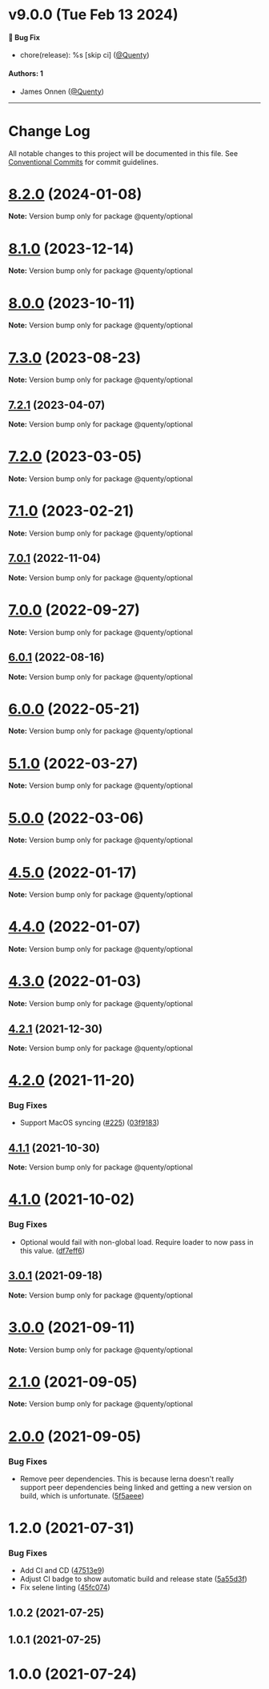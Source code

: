 # v9.0.0 (Tue Feb 13 2024)

#### 🐛 Bug Fix

- chore(release): %s \[skip ci\] ([@Quenty](https://github.com/Quenty))

#### Authors: 1

- James Onnen ([@Quenty](https://github.com/Quenty))

---

# Change Log

All notable changes to this project will be documented in this file.
See [Conventional Commits](https://conventionalcommits.org) for commit guidelines.

# [8.2.0](https://github.com/Quenty/NevermoreEngine/compare/@quenty/optional@8.1.0...@quenty/optional@8.2.0) (2024-01-08)

**Note:** Version bump only for package @quenty/optional





# [8.1.0](https://github.com/Quenty/NevermoreEngine/compare/@quenty/optional@8.0.0...@quenty/optional@8.1.0) (2023-12-14)

**Note:** Version bump only for package @quenty/optional





# [8.0.0](https://github.com/Quenty/NevermoreEngine/compare/@quenty/optional@7.3.0...@quenty/optional@8.0.0) (2023-10-11)

**Note:** Version bump only for package @quenty/optional





# [7.3.0](https://github.com/Quenty/NevermoreEngine/compare/@quenty/optional@7.2.1...@quenty/optional@7.3.0) (2023-08-23)

**Note:** Version bump only for package @quenty/optional





## [7.2.1](https://github.com/Quenty/NevermoreEngine/compare/@quenty/optional@7.2.0...@quenty/optional@7.2.1) (2023-04-07)

**Note:** Version bump only for package @quenty/optional





# [7.2.0](https://github.com/Quenty/NevermoreEngine/compare/@quenty/optional@7.1.0...@quenty/optional@7.2.0) (2023-03-05)

**Note:** Version bump only for package @quenty/optional





# [7.1.0](https://github.com/Quenty/NevermoreEngine/compare/@quenty/optional@7.0.1...@quenty/optional@7.1.0) (2023-02-21)

**Note:** Version bump only for package @quenty/optional





## [7.0.1](https://github.com/Quenty/NevermoreEngine/compare/@quenty/optional@7.0.0...@quenty/optional@7.0.1) (2022-11-04)

**Note:** Version bump only for package @quenty/optional





# [7.0.0](https://github.com/Quenty/NevermoreEngine/compare/@quenty/optional@6.0.1...@quenty/optional@7.0.0) (2022-09-27)

**Note:** Version bump only for package @quenty/optional





## [6.0.1](https://github.com/Quenty/NevermoreEngine/compare/@quenty/optional@6.0.0...@quenty/optional@6.0.1) (2022-08-16)

**Note:** Version bump only for package @quenty/optional





# [6.0.0](https://github.com/Quenty/NevermoreEngine/compare/@quenty/optional@5.1.0...@quenty/optional@6.0.0) (2022-05-21)

**Note:** Version bump only for package @quenty/optional





# [5.1.0](https://github.com/Quenty/NevermoreEngine/compare/@quenty/optional@5.0.0...@quenty/optional@5.1.0) (2022-03-27)

**Note:** Version bump only for package @quenty/optional





# [5.0.0](https://github.com/Quenty/NevermoreEngine/compare/@quenty/optional@4.5.0...@quenty/optional@5.0.0) (2022-03-06)

**Note:** Version bump only for package @quenty/optional





# [4.5.0](https://github.com/Quenty/NevermoreEngine/compare/@quenty/optional@4.4.0...@quenty/optional@4.5.0) (2022-01-17)

**Note:** Version bump only for package @quenty/optional





# [4.4.0](https://github.com/Quenty/NevermoreEngine/compare/@quenty/optional@4.3.0...@quenty/optional@4.4.0) (2022-01-07)

**Note:** Version bump only for package @quenty/optional





# [4.3.0](https://github.com/Quenty/NevermoreEngine/compare/@quenty/optional@4.2.1...@quenty/optional@4.3.0) (2022-01-03)

**Note:** Version bump only for package @quenty/optional





## [4.2.1](https://github.com/Quenty/NevermoreEngine/compare/@quenty/optional@4.2.0...@quenty/optional@4.2.1) (2021-12-30)

**Note:** Version bump only for package @quenty/optional





# [4.2.0](https://github.com/Quenty/NevermoreEngine/compare/@quenty/optional@4.1.1...@quenty/optional@4.2.0) (2021-11-20)


### Bug Fixes

* Support MacOS syncing ([#225](https://github.com/Quenty/NevermoreEngine/issues/225)) ([03f9183](https://github.com/Quenty/NevermoreEngine/commit/03f918392c6a5bdd33f8a17c38de371d1e06c67a))





## [4.1.1](https://github.com/Quenty/NevermoreEngine/compare/@quenty/optional@4.1.0...@quenty/optional@4.1.1) (2021-10-30)

**Note:** Version bump only for package @quenty/optional





# [4.1.0](https://github.com/Quenty/NevermoreEngine/compare/@quenty/optional@3.0.1...@quenty/optional@4.1.0) (2021-10-02)


### Bug Fixes

* Optional would fail with non-global load. Require loader to now pass in this value. ([df7eff6](https://github.com/Quenty/NevermoreEngine/commit/df7eff66d305a56e4f2007497000eb6adaff13dd))





## [3.0.1](https://github.com/Quenty/NevermoreEngine/compare/@quenty/optional@3.0.0...@quenty/optional@3.0.1) (2021-09-18)

**Note:** Version bump only for package @quenty/optional





# [3.0.0](https://github.com/Quenty/NevermoreEngine/compare/@quenty/optional@2.1.0...@quenty/optional@3.0.0) (2021-09-11)

**Note:** Version bump only for package @quenty/optional





# [2.1.0](https://github.com/Quenty/NevermoreEngine/compare/@quenty/optional@2.0.0...@quenty/optional@2.1.0) (2021-09-05)

**Note:** Version bump only for package @quenty/optional





# [2.0.0](https://github.com/Quenty/NevermoreEngine/compare/@quenty/optional@1.2.0...@quenty/optional@2.0.0) (2021-09-05)


### Bug Fixes

* Remove peer dependencies. This is because lerna doesn't really support peer dependencies being linked and getting a new version on build, which is unfortunate. ([5f5aeee](https://github.com/Quenty/NevermoreEngine/commit/5f5aeeea8de9975435309e53679f0ef7064f9dd0))





# 1.2.0 (2021-07-31)


### Bug Fixes

* Add CI and CD ([47513e9](https://github.com/Quenty/NevermoreEngine/commit/47513e9b568162707534af132396dd8756947dd3))
* Adjust CI badge to show automatic build and release state ([5a55d3f](https://github.com/Quenty/NevermoreEngine/commit/5a55d3f19bf8d66a760d67da9b56ed47fab74656))
* Fix selene linting ([45fc074](https://github.com/Quenty/NevermoreEngine/commit/45fc07489ee59127ac6582689f19a0e87c1e5b5a))



## 1.0.2 (2021-07-25)



## 1.0.1 (2021-07-25)



# 1.0.0 (2021-07-24)
